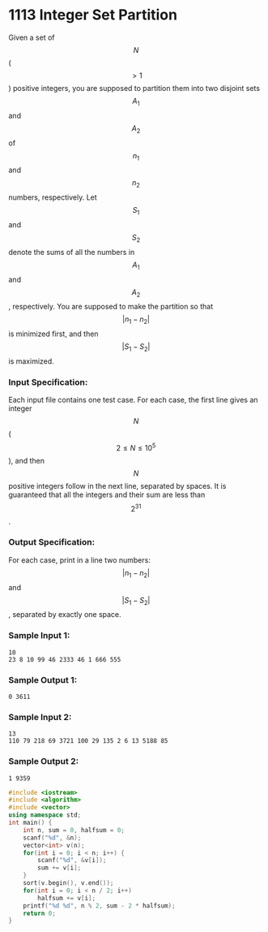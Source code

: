 # 1113 Integer Set Partition
Given a set of $$N$$ ($$> 1$$) positive integers, you are supposed to partition them into two disjoint sets $$A_1$$ and $$A_2$$ of $$n_1$$ and $$n_2$$ numbers, respectively. Let $$S_1$$ and $$S_2$$ denote the sums of all the numbers in $$A_1$$ and $$A_2$$, respectively. You are supposed to make the partition so that $$|n_1 - n_2|$$ is minimized first, and then $$|S_1 - S_2|$$ is maximized.

### Input Specification:

Each input file contains one test case. For each case, the first line gives an integer $$N$$ ($$2 \le N \le 10^5$$), and then $$N$$ positive integers follow in the next line, separated by spaces. It is guaranteed that all the integers and their sum are less than $$2^{31}$$.

### Output Specification:

For each case, print in a line two numbers: $$|n_1 - n_2|$$ and $$|S_1 - S_2|$$, separated by exactly one space.

### Sample Input 1:
```in
10
23 8 10 99 46 2333 46 1 666 555
```

### Sample Output 1:
```out
0 3611
```

### Sample Input 2:
```in
13
110 79 218 69 3721 100 29 135 2 6 13 5188 85
```

### Sample Output 2:
```out
1 9359
```

```cpp
#include <iostream>
#include <algorithm>
#include <vector>
using namespace std;
int main() {
    int n, sum = 0, halfsum = 0;
    scanf("%d", &n);
    vector<int> v(n);
    for(int i = 0; i < n; i++) {
        scanf("%d", &v[i]);
        sum += v[i];
    }
    sort(v.begin(), v.end());
    for(int i = 0; i < n / 2; i++)
        halfsum += v[i];
    printf("%d %d", n % 2, sum - 2 * halfsum);
    return 0;
}
```
